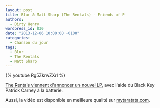```yaml
---
layout: post
title: Blur & Matt Sharp (The Rentals) - Friends of P
authors:
  - Dirty Henry
wordpress_id: 830
date: "2013-12-06 10:00:00 +0100"
categories:
  - Chanson du jour
tags:
  - Blur
  - The Rentals
  - Matt Sharp
---
```


{% youtube Rg5ZkrwZXrI %}

[The Rentals viennent d'annoncer un nouvel LP][2], avec l'aide du Black Key
Patrick Carney à la batterie.

Aussi, la vidéo est disponible en meilleure qualité sur [mytaratata.com][1].

[1]: https://mytaratata.com/taratata/129/blur-matt-sharp-friends-of-p-1996
[2]:
  https://pitchfork.com/news/53245-the-rentals-to-release-first-album-in-15-years-featuring-black-keys-patrick-carney/
